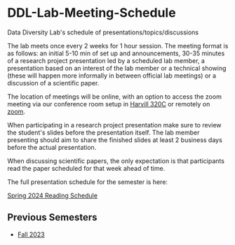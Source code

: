 # DDL-Lab-Meeting-Schedule

Data Diversity Lab's schedule of presentations/topics/discussions

The lab meets once every 2 weeks for 1 hour session. The meeting format is as follows: an initial 5-10 min of set up and announcements, 30-35 minutes of a research project presentation led by a scheduled lab member, a presentation based on an interest of the lab member or a technical showing (these will happen more informally in between official lab meetings) or a discussion of a scientific paper. 

The location of meetings will be online, with an option to access the zoom meeting via our conference room setup in [Harvill 320C](https://interactivefloorplans.arizona.edu/76/0320C) or remotely on [zoom](https://arizona.zoom.us/my/hecdaniel).

When participating in a research project presentation make sure to review the student's slides before the presentation itself. The lab member presenting should aim to share the finished slides at least 2 business days before the actual presentation.

When discussing scientific papers, the only expectation is that participants read the paper scheduled for that week ahead of time.

The full presentation schedule for the semester is here:

[Spring 2024 Reading Schedule](https://github.com/clulab/nlp-reading-group/wiki/Fall-2023-Reading-Schedule)

## Previous Semesters

* [Fall 2023]()

